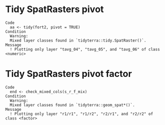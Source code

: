 # Tidy SpatRasters pivot

    Code
      aa <- tidy(fort2, pivot = TRUE)
    Condition
      Warning:
      Mixed layer classes found in `tidyterra::tidy.SpatRaster()`.
    Message
      ! Plotting only layer "tavg_04", "tavg_05", and "tavg_06" of class <numeric>

# Tidy SpatRasters pivot factor

    Code
      end <- check_mixed_cols(s_r_f_mix)
    Condition
      Warning:
      Mixed layer classes found in `tidyterra::geom_spat*()`.
    Message
      ! Plotting only layer "r1/r1", "r1/r2", "r2/r1", and "r2/r2" of class <factor>

